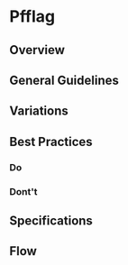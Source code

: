 # Pfflag

## Overview

## General Guidelines

## Variations

## Best Practices

### Do

### Dont't

## Specifications

## Flow
